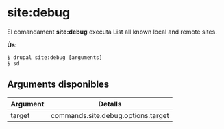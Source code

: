 # site:debug
El comandament **site:debug** executa List all known local and remote sites.

**Ús:**
```
$ drupal site:debug [arguments] 
$ sd  
```

## Arguments disponibles
Argument | Detalls
---------|-------------
target | commands.site.debug.options.target
